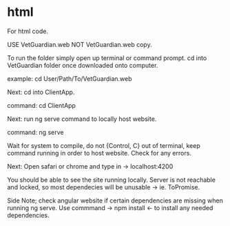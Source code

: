 # html
For html code.

USE VetGuardian.web NOT VetGuardian.web copy.


To run the folder simply open up terminal or command prompt. cd into VetGuardian folder once downloaded onto computer.

example: cd User/Path/To/VetGuardian.web

Next: cd into ClientApp.

command: cd ClientApp

Next: run ng serve command to locally host website.

command: ng serve

Wait for system to compile, do not {Control, C} out of terminal, keep command running in order to host website. Check for any errors.

Next: Open safari or chrome and type in -> localhost:4200

You should be able to see the site running locally. Server is not reachable and locked, so most dependecies will be unusable -> ie. ToPromise.



Side Note; check angular website if certain dependencies are missing when running ng serve. Use commmand -> npm install <angular api to install> <- to install any needed dependencies.
